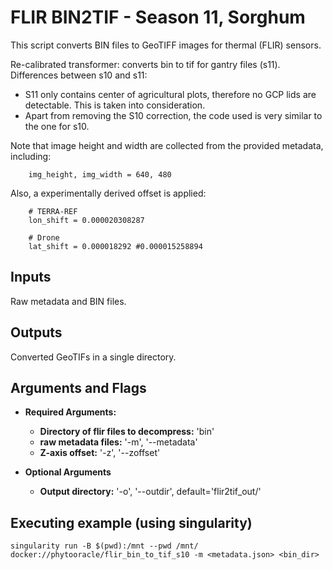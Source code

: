 # FLIR BIN2TIF - Season 11, Sorghum

This script converts BIN files to GeoTIFF images for thermal (FLIR) sensors.

Re-calibrated transformer: converts bin to tif for gantry files (s11).
Differences between s10 and s11:
- S11 only contains center of agricultural plots, therefore no GCP lids are detectable. This is taken into consideration.
- Apart from removing the S10 correction, the code used is very similar to the one for s10.

Note that image height and width are collected from the provided metadata, including:

```
    img_height, img_width = 640, 480
```

Also, a experimentally derived offset is applied:

```
    # TERRA-REF
    lon_shift = 0.000020308287

    # Drone
    lat_shift = 0.000018292 #0.000015258894
```

## Inputs

Raw metadata and BIN files.

## Outputs

Converted GeoTIFs in a single directory.

## Arguments and Flags
- **Required Arguments:** 
    - **Directory of flir files to decompress:** 'bin'
    - **raw metadata files:** '-m', '--metadata'
    - **Z-axis offset:** '-z', '--zoffset'

- **Optional Arguments**
    - **Output directory:** '-o', '--outdir', default='flir2tif_out/'
                                        
## Executing example (using singularity)
`singularity run -B $(pwd):/mnt --pwd /mnt/ docker://phytooracle/flir_bin_to_tif_s10 -m <metadata.json> <bin_dir>`


